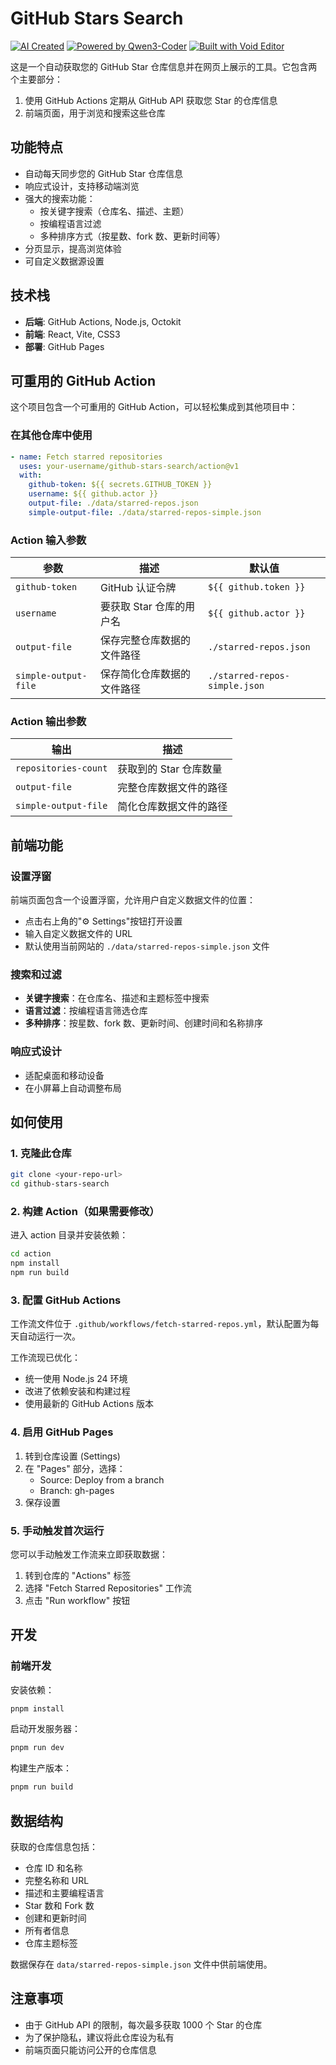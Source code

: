 # GitHub Stars Search

[![AI Created](https://img.shields.io/badge/AI-Fully%20Created-blue?logo=openai)](https://github.com/Qwen3-Coder)
[![Powered by Qwen3-Coder](https://img.shields.io/badge/Powered%20by-Qwen3--Coder-brightgreen)](https://github.com/Qwen3-Coder)
[![Built with Void Editor](https://img.shields.io/badge/Built%20with-Void%20Editor-purple?logo=void)](https://github.com/void-editor)

这是一个自动获取您的 GitHub Star 仓库信息并在网页上展示的工具。它包含两个主要部分：

1. 使用 GitHub Actions 定期从 GitHub API 获取您 Star 的仓库信息
2. 前端页面，用于浏览和搜索这些仓库

## 功能特点

- 自动每天同步您的 GitHub Star 仓库信息
- 响应式设计，支持移动端浏览
- 强大的搜索功能：
  - 按关键字搜索（仓库名、描述、主题）
  - 按编程语言过滤
  - 多种排序方式（按星数、fork 数、更新时间等）
- 分页显示，提高浏览体验
- 可自定义数据源设置

## 技术栈

- **后端**: GitHub Actions, Node.js, Octokit
- **前端**: React, Vite, CSS3
- **部署**: GitHub Pages

## 可重用的 GitHub Action

这个项目包含一个可重用的 GitHub Action，可以轻松集成到其他项目中：

### 在其他仓库中使用

```yaml
- name: Fetch starred repositories
  uses: your-username/github-stars-search/action@v1
  with:
    github-token: ${{ secrets.GITHUB_TOKEN }}
    username: ${{ github.actor }}
    output-file: ./data/starred-repos.json
    simple-output-file: ./data/starred-repos-simple.json
```

### Action 输入参数

| 参数 | 描述 | 默认值 |
|------|------|--------|
| `github-token` | GitHub 认证令牌 | `${{ github.token }}` |
| `username` | 要获取 Star 仓库的用户名 | `${{ github.actor }}` |
| `output-file` | 保存完整仓库数据的文件路径 | `./starred-repos.json` |
| `simple-output-file` | 保存简化仓库数据的文件路径 | `./starred-repos-simple.json` |

### Action 输出参数

| 输出 | 描述 |
|------|------|
| `repositories-count` | 获取到的 Star 仓库数量 |
| `output-file` | 完整仓库数据文件的路径 |
| `simple-output-file` | 简化仓库数据文件的路径 |

## 前端功能

### 设置浮窗
前端页面包含一个设置浮窗，允许用户自定义数据文件的位置：
- 点击右上角的"⚙️ Settings"按钮打开设置
- 输入自定义数据文件的 URL
- 默认使用当前网站的 `./data/starred-repos-simple.json` 文件

### 搜索和过滤
- **关键字搜索**：在仓库名、描述和主题标签中搜索
- **语言过滤**：按编程语言筛选仓库
- **多种排序**：按星数、fork 数、更新时间、创建时间和名称排序

### 响应式设计
- 适配桌面和移动设备
- 在小屏幕上自动调整布局

## 如何使用

### 1. 克隆此仓库

```bash
git clone <your-repo-url>
cd github-stars-search
```

### 2. 构建 Action（如果需要修改）

进入 action 目录并安装依赖：

```bash
cd action
npm install
npm run build
```

### 3. 配置 GitHub Actions

工作流文件位于 `.github/workflows/fetch-starred-repos.yml`，默认配置为每天自动运行一次。

工作流现已优化：
- 统一使用 Node.js 24 环境
- 改进了依赖安装和构建过程
- 使用最新的 GitHub Actions 版本

### 4. 启用 GitHub Pages

1. 转到仓库设置 (Settings)
2. 在 "Pages" 部分，选择：
   - Source: Deploy from a branch
   - Branch: gh-pages
3. 保存设置

### 5. 手动触发首次运行

您可以手动触发工作流来立即获取数据：

1. 转到仓库的 "Actions" 标签
2. 选择 "Fetch Starred Repositories" 工作流
3. 点击 "Run workflow" 按钮

## 开发

### 前端开发

安装依赖：

```bash
pnpm install
```

启动开发服务器：

```bash
pnpm run dev
```

构建生产版本：

```bash
pnpm run build
```

## 数据结构

获取的仓库信息包括：

- 仓库 ID 和名称
- 完整名称和 URL
- 描述和主要编程语言
- Star 数和 Fork 数
- 创建和更新时间
- 所有者信息
- 仓库主题标签

数据保存在 `data/starred-repos-simple.json` 文件中供前端使用。

## 注意事项

- 由于 GitHub API 的限制，每次最多获取 1000 个 Star 的仓库
- 为了保护隐私，建议将此仓库设为私有
- 前端页面只能访问公开的仓库信息
